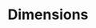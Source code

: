 ---
bigquery: https://console.cloud.google.com/bigquery?p=covid-19-dimensions-ai&page=table&d=data&t=publications
contributors: Digital Science, https://www.digital-science.com/
cost: Free for personal, non-commercial use.
description: Dimensions contains more than 100 million publications, ranging from
  articles published in scholarly journals, books and book chapters, to preprints
  and conference proceedings. All publications are contextualized with linked data
  sets, funding, publications, patents, clinical trials, and policy documents. You
  can also view associated categories, funders, institutions, and researcher profiles.
documentation: https://docs.dimensions.ai/bigquery/index.html
last_edit: Mon, 04 Apr 2022 19:04:00 GMT
location: https://www.dimensions.ai/products/free/
maintained_by: Digital Science, https://www.digital-science.com/
schema_fields: '[''category_uoa'', ''priority_date'', ''jurisdiction'', ''volume'',
  ''funding_chf'', ''priority_year'', ''start_date'', ''assignee_orgs'', ''category_hrcs_rac'',
  ''associated_publication_arxiv_id'', ''original_assignee'', ''metrics'', ''funding_usd'',
  ''inventor_names'', ''funding_amount'', ''assignee_countries'', ''wikipedia_url'',
  ''cited_by_ids'', ''citations'', ''funder_org_acronyms'', ''funding_cny'', ''created_date'',
  ''resulting_publication_doi'', ''id'', ''mesh_terms'', ''research_org_city_names'',
  ''interventions'', ''title'', ''address'', ''mesh_headings'', ''funder_org'', ''research_org_country_names'',
  ''filing_year'', ''parent_id'', ''open_access_categories'', ''altmetrics'', ''filing_status'',
  ''publication_ids'', ''funder_orgs'', ''start_year'', ''publication_year'', ''embargo_date'',
  ''category_icrp_cso'', ''active_years'', ''conditions'', ''funder_org_cities'',
  ''citations_count'', ''authors'', ''links'', ''legal_events'', ''funding_eur'',
  ''established'', ''date_modified'', ''book_series_title'', ''date_print'', ''kind'',
  ''original_assignee_orgs'', ''book_title'', ''current_assignee_orgs'', ''brief_title'',
  ''end_date'', ''patent_ids'', ''doi'', ''associated_grant_ids'', ''category_rcdc'',
  ''journal'', ''editors'', ''types'', ''family_id'', ''eisbn'', ''funding_jpy'',
  ''granted_year'', ''repository_name'', ''concepts'', ''funding_currency'', ''email_address'',
  ''linkout'', ''funding_gbp'', ''funding_aud'', ''registry'', ''acronyms'', ''cpc'',
  ''year'', ''date'', ''funding_nzd'', ''category_hra'', ''original_title'', ''date_normal'',
  ''aliases'', ''open_access_categories_v2'', ''associated_publication_id'', ''publication_date'',
  ''associated_publication_doi'', ''phase'', ''repository_id'', ''name'', ''reference_ids'',
  ''family_members_ids'', ''end_year'', ''family_count'', ''pages'', ''funder_org_state_codes'',
  ''category_icrp_ct'', ''research_org_state_codes'', ''categories'', ''type'', ''clinical_trial_ids'',
  ''current_assignee'', ''research_org_cities'', ''category_bra'', ''language'', ''investigators'',
  ''foa_number'', ''abstract'', ''expiration_year'', ''source_id'', ''gender'', ''category_sdg'',
  ''issue'', ''date_inserted'', ''proceedings_title'', ''conference'', ''grant_number'',
  ''pmcid'', ''journal_lists'', ''resulting_publication_ids'', ''relationships'',
  ''license'', ''research_org_countries'', ''status'', ''repository_url'', ''current_assignee_countries'',
  ''research_orgs'', ''category_for'', ''labels'', ''ipcr'', ''date_online'', ''application_number'',
  ''expiration_date'', ''description'', ''associated_publication_pmid'', ''organisation_details'',
  ''subtitles'', ''acknowledgements'', ''funding_cad'', ''original_assignee_countries'',
  ''funder_countries'', ''date_imported_gbq'', ''arxiv_id'', ''legal_status'', ''funding_details'',
  ''funder_org_countries'', ''filing_date'', ''acronym'', ''publisher'', ''external_ids'',
  ''research_org_state_names'', ''researcher_ids'', ''citation_string'', ''pmid'',
  ''original_abstract'', ''supporting_grant_ids'', ''category_hrcs_hc'', ''granted_date'',
  ''isbn'']'
shortname: dimensions
tags:
- scholarly literature
- patents
- funding
- clinical trials
- academic profiles
terms_of_use: 'Use of both the Dimensions COVID-19 dataset and full Dimensions dataset
  are subject to the Dimensions Terms of use: https://www.dimensions.ai/policies-terms-legal '
title: Dimensions
uuid: dcff88bd-fe6b-4fdb-8159-809bf9d7bc1c
---